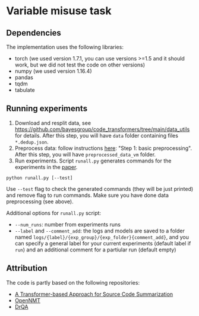 # Variable misuse task

## Dependencies
The implementation uses the following libraries:
* torch (we used version 1.7.1, you can use versions >=1.5 and it should work, but we did not test the code on other versions)
* numpy (we used version 1.16.4)
* pandas
* tqdm
* tabulate

## Running experiments
1. Download and resplit data, see https://github.com/bayesgroup/code_transformers/tree/main/data_utils for details. After this step, you will have `data` folder containing files `*.dedup.json`.
2. Preprocess data: follow instructions [here](https://github.com/bayesgroup/code_transformers/tree/main/vm_fn#step-1-basic-preprocessing): "Step 1: basic preprocessing". After this step, you will have `preprocessed_data_vm` folder.
3. Run experiments. Script `runall.py` generates commands for the experiments in the [paper](https://arxiv.org/abs/2010.12693). 
```(bash)
python runall.py [--test]
```
Use `--test` flag to check the generated commands (they will be just printed) and remove flag to run commands. Make sure you have done data preprocessing (see above).

Additional options for `runall.py` script:
* `--num_runs`: number from experiments runs
* `--label` and `--comment_add`: the logs and models are saved to a folder named `logs/{label}/{exp_group}/{exp_folder}{comment_add}`, and you can specify a general label for your current experiments (default label if `run`) and an additional comment for a partiular run (default empty)

## Attribution
The code is partly based on the following repositories:
* [A Transformer-based Approach for Source Code Summarization](https://github.com/wasiahmad/NeuralCodeSum) 
* [OpenNMT](https://github.com/OpenNMT/OpenNMT-py)
* [DrQA](https://github.com/facebookresearch/DrQA)